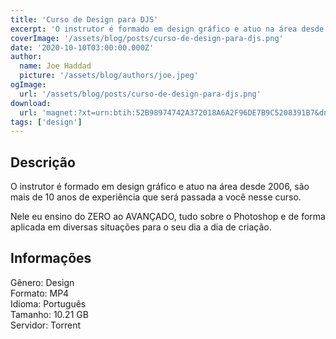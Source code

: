 ```yaml
---
title: 'Curso de Design para DJS'
excerpt: 'O instrutor é formado em design gráfico e atuo na área desde 2006, são mais de 10 anos de experiência que será passada a você nesse curso.  Nele eu ensino do ZERO ao AVANÇADO, tudo sobre o Photoshop e de forma aplicada em diversas situações para o seu dia a dia de criação. Info'
coverImage: '/assets/blog/posts/curso-de-design-para-djs.png'
date: '2020-10-10T03:00:00.000Z'
author:
  name: Joe Haddad
  picture: '/assets/blog/authors/joe.jpeg'
ogImage:
  url: '/assets/blog/posts/curso-de-design-para-djs.png'
download:
  url: 'magnet:?xt=urn:btih:52B98974742A372018A6A2F96DE7B9C5208391B7&dn=Curso%20de%20Design%20para%20DJS&tr=udp%3a%2f%2ftracker.openbittorrent.com%3a1337%2fannounce&tr=udp%3a%2f%2ftracker.opentrackr.org%3a1337%2fannounce'
tags: ['design']
---
```

<h2>Descrição</h2>
<p></p><p>O instrutor é formado em design gráfico e atuo na área desde 2006, são mais de 10 anos de experiência que será passada a você nesse curso.</p><p>Nele eu ensino do ZERO ao AVANÇADO, tudo sobre o Photoshop e de forma aplicada em diversas situações para o seu dia a dia de criação.</p><h2>Informações</h2><p>Gênero: Design<br/>Formato: MP4<br/>Idioma: Português<br/>Tamanho: 10.21 GB<br/>Servidor: Torrent</p>